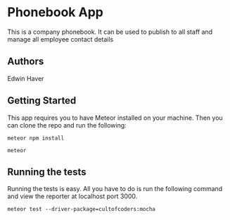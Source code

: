 # Phonebook App

This is a company phonebook. It can be used to publish to all staff and manage all employee contact details

## Authors

Edwin Haver

## Getting Started

This app requires you to have Meteor installed on your machine. Then you can clone the repo and run the following:

```
meteor npm install
```

```
meteor
```

## Running the tests

Running the tests is easy. All you have to do is run the following command and view the reporter at localhost port 3000.

```
meteor test --driver-package=cultofcoders:mocha
```
